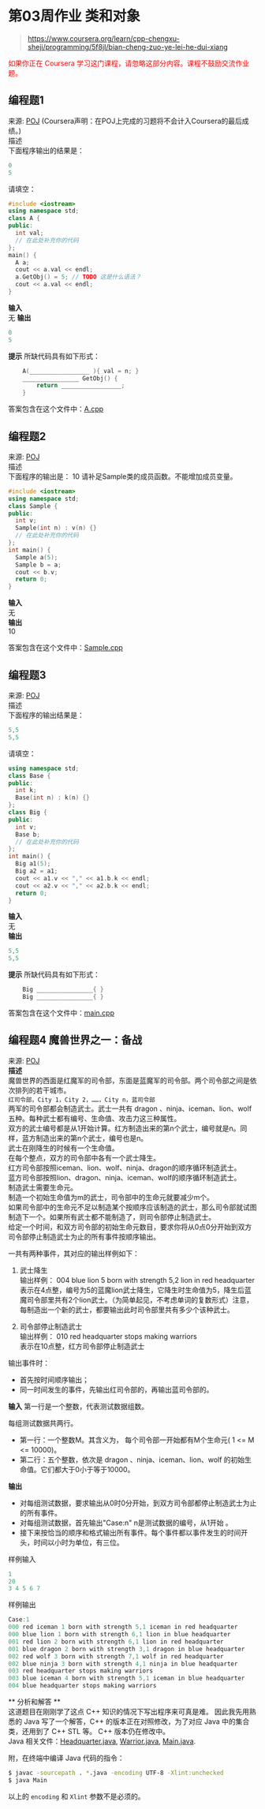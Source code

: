 # 第03周作业 类和对象

> <https://www.coursera.org/learn/cpp-chengxu-sheji/programming/5f8jI/bian-cheng-zuo-ye-lei-he-dui-xiang>

<p style='color:red'>如果你正在 Coursera 学习这门课程，请忽略这部分内容。课程不鼓励交流作业题。</p>

## 编程题1

来源: [POJ](http://cxsjsxmooc.openjudge.cn/test/solution/7067811/) (Coursera声明：在POJ上完成的习题将不会计入Coursera的最后成绩。)  
描述  
下面程序输出的结果是：

``` C++
0
5
```

请填空：

``` C++
#include <iostream>
using namespace std;
class A {
public:
  int val;
  // 在此处补充你的代码
};
main() {
  A a;
  cout << a.val << endl;
  a.GetObj() = 5; // TODO 这是什么语法？
  cout << a.val << endl;
}
```

**输入**  
无
**输出** 

``` C++
0
5
``` 

**提示**
所缺代码具有如下形式：

``` C++
    A(_________________ ){ val = n; }
    ________________ GetObj() {
        return _________________;
    }
```

答案包含在这个文件中：[A.cpp](../code/assignment/week03/no1/A.cpp)

## 编程题2

来源: [POJ](http://cxsjsxmooc.openjudge.cn/test/3w8/)   
描述  
下面程序的输出是：
10
请补足Sample类的成员函数。不能增加成员变量。

``` C++
#include <iostream>
using namespace std;
class Sample {
public:
  int v;
  Sample(int n) : v(n) {}
  // 在此处补充你的代码
};
int main() {
  Sample a(5);
  Sample b = a;
  cout << b.v;
  return 0;
}
```

**输入**  
无   
**输出**  
10  

答案包含在这个文件中：[Sample.cpp](../code/assignment/week03/no2/Sample.cpp)

## 编程题3

来源: [POJ](http://cxsjsxmooc.openjudge.cn/test/3w9/)  
描述  
下面程序的输出结果是：

``` C++
5,5
5,5
```

请填空：

``` C++
using namespace std;
class Base {
public:
  int k;
  Base(int n) : k(n) {}
};
class Big {
public:
  int v;
  Base b;
  // 在此处补充你的代码
};
int main() {
  Big a1(5);
  Big a2 = a1;
  cout << a1.v << "," << a1.b.k << endl;
  cout << a2.v << "," << a2.b.k << endl;
  return 0;
}
```

**输入**   
无  
**输出**  

``` C++
5,5
5,5
```

**提示**
所缺代码具有如下形式：

``` C++
    Big ________________{ }
    Big ________________{ }
```

答案包含在这个文件中：[main.cpp](../code/assignment/week03/no3/main.cpp)

## 编程题4 魔兽世界之一：备战

来源: [POJ](http://cxsjsxmooc.openjudge.cn/test/B/)  
**描述**  
魔兽世界的西面是红魔军的司令部，东面是蓝魔军的司令部。两个司令部之间是依次排列的若干城市。  
``红司令部，City 1，City 2，……，City n，蓝司令部``  
两军的司令部都会制造武士。武士一共有 dragon 、ninja、iceman、lion、wolf 五种。每种武士都有编号、生命值、攻击力这三种属性。  
双方的武士编号都是从1开始计算。红方制造出来的第n个武士，编号就是n。同样，蓝方制造出来的第n个武士，编号也是n。  
武士在刚降生的时候有一个生命值。  
在每个整点，双方的司令部中各有一个武士降生。  
红方司令部按照iceman、lion、wolf、ninja、dragon的顺序循环制造武士。  
蓝方司令部按照lion、dragon、ninja、iceman、wolf的顺序循环制造武士。  
制造武士需要生命元。  
制造一个初始生命值为m的武士，司令部中的生命元就要减少m个。  
如果司令部中的生命元不足以制造某个按顺序应该制造的武士，那么司令部就试图制造下一个。如果所有武士都不能制造了，则司令部停止制造武士。  
给定一个时间，和双方司令部的初始生命元数目，要求你将从0点0分开始到双方司令部停止制造武士为止的所有事件按顺序输出。  

一共有两种事件，其对应的输出样例如下：  
1) 武士降生  
输出样例： 004 blue lion 5 born with strength 5,2 lion in red headquarter  
表示在4点整，编号为5的蓝魔lion武士降生，它降生时生命值为5，降生后蓝魔司令部里共有2个lion武士。（为简单起见，不考虑单词的复数形式）注意，每制造出一个新的武士，都要输出此时司令部里共有多少个该种武士。  

2) 司令部停止制造武士  
输出样例： 010 red headquarter stops making warriors  
表示在10点整，红方司令部停止制造武士  

输出事件时：

* 首先按时间顺序输出；
* 同一时间发生的事件，先输出红司令部的，再输出蓝司令部的。

**输入**
第一行是一个整数，代表测试数据组数。  

每组测试数据共两行。

* 第一行：一个整数M。其含义为， 每个司令部一开始都有M个生命元( 1 <= M <= 10000)。
* 第二行：五个整数，依次是 dragon 、ninja、iceman、lion、wolf 的初始生命值。它们都大于0小于等于10000。

**输出**

* 对每组测试数据，要求输出从0时0分开始，到双方司令部都停止制造武士为止的所有事件。
* 对每组测试数据，首先输出"Case:n" n是测试数据的编号，从1开始 。
* 接下来按恰当的顺序和格式输出所有事件。每个事件都以事件发生的时间开头，时间以小时为单位，有三位。


样例输入

``` C++
1
20
3 4 5 6 7
```

样例输出

``` C++
Case:1
000 red iceman 1 born with strength 5,1 iceman in red headquarter
000 blue lion 1 born with strength 6,1 lion in blue headquarter
001 red lion 2 born with strength 6,1 lion in red headquarter
001 blue dragon 2 born with strength 3,1 dragon in blue headquarter
002 red wolf 3 born with strength 7,1 wolf in red headquarter
002 blue ninja 3 born with strength 4,1 ninja in blue headquarter
003 red headquarter stops making warriors
003 blue iceman 4 born with strength 5,1 iceman in blue headquarter
004 blue headquarter stops making warriors
```

** 分析和解答 **  
这道题目在刚刚学了这点 C++ 知识的情况下写出程序来可真是难。
因此我先用熟悉的 Java 写了一个解答，C++ 的版本正在对照修改，为了对应 Java 中的集合类，还用到了 C++ STL 等。
C++ 版本仍在修改中。  
Java 相关文件：[Headquarter.java](../code/assignment/week03/no4_java/Headquarter.java), [Warrior.java](../code/assignment/week03/no4_java/Warrior.java), [Main.java](../code/assignment/week03/no4_java/Main.java).  

附，在终端中编译 Java 代码的指令：

``` bash
$ javac -sourcepath . *.java -encoding UTF-8 -Xlint:unchecked
$ java Main
```

以上的 ``encoding`` 和 ``Xlint`` 参数不是必须的。
